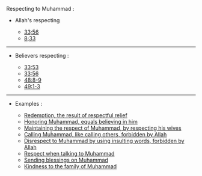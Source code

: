Respecting to Muhammad :

  - Allah's respecting

    - [33;56](https://quran.com/33/56)
    - [8;33](https://quran.com/8/33)

***

  - Believers respecting :

    - [33:53](https://quran.com/33/53)
    - [33:56](https://quran.com/33/56)
    - [48:8-9](https://quran.com/48/8-9)
    - [49:1-3](https://quran.com/49/1-3)

***

- Examples :

  - [Redemption, the result of respectful relief](https://quran.com/7/157)
  - [Honoring Muhammad, equals believing in him](https://quran.com/48/8-9)
  - [Maintaining the respect of Muhammad, by respecting his wives](https://quran.com/33/6)
  - [Calling Muhammad, like calling others, forbidden by Allah](https://quran.com/24/63)
  - [Disrespect to Muhammad by using insulting words, forbidden by Allah](https://quran.com/2/104)
  - [Respect when talking to Muhammad](https://quran.com/49/2)
  - [Sending blessings on Muhammad](https://quran.com/33/56)
  - [Kindness to the family of Muhammad](https://quran.com/42/23)
